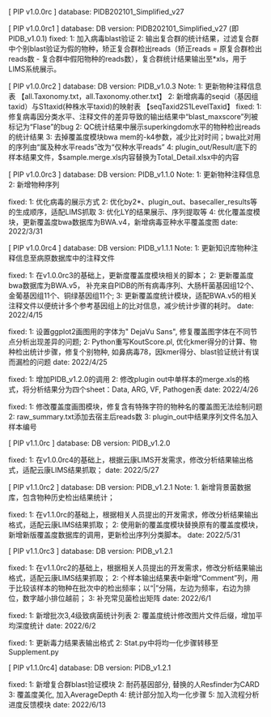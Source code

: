 [ PIP v1.0.0rc ]
database: PIDB202101_Simplified_v27


[ PIP v1.0.0rc1 ]
database: 
	DB version: PIDB202101_Simplified_v27 (即PIDB_v1.0.1)
fixed:
	1: 加入病毒blast验证
	2: 输出复合群的统计结果，过滤复合群中个别blast验证为假的物种，矫正复合群检出reads（矫正reads = 原复合群检出reads数 - 复合群中假阳物种的reads数），复合群统计结果输出至*xls，用于LIMS系统展示。


[ PIP v1.0.0rc2 ]
database:
	DB version: PIDB_v1.0.3
	Note: 
		1: 更新物种注释信息表 【all.Taxonomy.txt，all.Taxonomy.other.txt】
		2: 新增病毒的seqid（基因组taxid）与S1taxid(种株水平taxid)的映射表 【seqTaxid2S1LevelTaxid】
fixed:
	1: 修复病毒因分类水平、注释文件的差异导致的输出结果中“blast_maxscore”列被标记为“Flase”的bug
	2: QC统计结果中展示superkingdom水平的物种检出reads的统计结果
	3: 去掉覆盖度模块bwa mem的-k4参数，减少比对时间；bwa比对用的序列由“属及种水平reads”改为“仅种水平reads”
	4: plugin_out/Result/底下的样本结果文件，$sample.merge.xls内容替换为Total_Detail.xlsx中的内容


[ PIP v1.0.0rc3 ]
database:
	DB version: PIDB_v1.1.0
	Note:
		1: 更新物种注释信息
		2: 新增物种序列

fixed:
	1: 优化病毒的展示方式
	2: 优化by2*、plugin_out、basecaller_results等的生成顺序，适配LIMS抓取
	3: 优化LY的结果展示、序列提取等
	4: 优化覆盖度模块，更新覆盖度bwa数据库为BWA.v4，新增病毒亚种水平覆盖度图
date:
	2022/3/31


[ PIP v1.0.0rc4 ]
database:
        DB version: PIDB_v1.1.1
        Note:
                1: 更新知识库物种注释信息至病原数据库中的注释文件

fixed:
	1: 在v1.0.0rc3的基础上，更新度覆盖度模块相关的脚本；
	2: 更新覆盖度bwa数据库为BWA.v5， 补充来自PIDB的所有病毒序列、大肠杆菌基因组12个、金葡基因组11个、铜绿基因组11个;
	3: 更新覆盖度统计模块，适配BWA.v5的相关注释文件以便统计多个参考基因组上的比对信息，减少统计步骤的耗时。
date:
	2022/4/15

fixed:
	1: 设置ggplot2画图用的字体为" DejaVu Sans", 修复覆盖图字体在不同节点分析出现差异的问题;
	2: Python重写KoutScore.pl, 优化kmer得分的计算、物种检出统计步骤，修复个别物种, 如鼻病毒78，因kmer得分、blast验证统计有误而漏检的问题
date:
	2022/4/25

fixed:
	1: 增加PIDB_v1.2.0的调用
	2: 修改plugin out中单样本的merge.xls的格式，将分析结果分为四个sheet：Data, ARG, VF, Pathogen表
date:
	2022/4/26

fixed:
	1: 修改覆盖度画图模块，修复含有特殊字符的物种名的覆盖图无法绘制问题
	2: raw_summary.txt添加去宿主后reads数
	3: plugin_out中结果序列文件名加入样本编号


[ PIP v1.1.0rc ]
database:
        DB version: PIDB_v1.2.0
       
fixed:
	1: 在v1.0.0rc4的基础上，根据云康LIMS开发需求，修改分析结果输出格式，适配云康LIMS结果抓取；
date:
	2022/5/27


[ PIP v1.1.0rc2 ]
database:
        DB version: PIDB_v1.2.1
        Note:
        	1. 新增背景菌数据库，包含物种历史检出结果统计；
       
fixed:
	1: 在v1.1.0rc的基础上，根据相关人员提出的开发需求，修改分析结果输出格式，适配云康LIMS结果抓取；
	2: 使用新的覆盖度模块替换原有的覆盖度模块，新增新版覆盖度数据库的调用，更新检出序列分类脚本。
date:
	2022/5/31


[ PIP v1.1.0rc3 ]
database:
        DB version: PIDB_v1.2.1
       
fixed:
	1: 在v1.1.0rc2的基础上，根据相关人员提出的开发需求，修改分析结果输出格式，适配云康LIMS结果抓取；
	2: 个样本输出结果表中新增“Comment”列，用于比较该样本的物种在批次中的检出频率；以“|”分隔，左边为频率，右边为排位，数字越小排位越前；
	3: 补充常见菌检出矩阵
date:
	2022/6/1

fixed:
	1: 新增批次3,4级致病菌统计列表
	2: 覆盖度统计修改图片文件后缀，增加平均深度统计
date:
	2022/6/2

fixed:
	1: 更新毒力结果表输出格式
	2: Stat.py中将均一化步骤转移至Supplement.py


[ PIP v1.1.0rc4]
database:
        DB version: PIDB_v1.2.1

fixed:
	1: 新增复合群blast验证模块
	2: 耐药基因部分, 替换的人Resfinder为CARD
	3: 覆盖度美化, 加入AverageDepth
	4: 统计部分加入均一化步骤
	5: 加入流程分析进度反馈模块
date:
	2022/6/13
